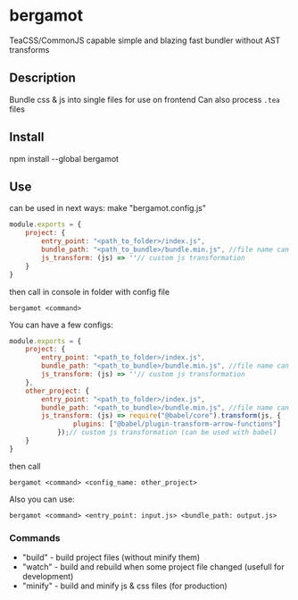 # bergamot
TeaCSS/CommonJS capable simple and blazing fast bundler without AST transforms
## Description
Bundle css & js into single files for use on frontend
Can also process `.tea` files

## Install
npm install --global bergamot 

## Use
can be used in next ways:
make "bergamot.config.js"
```javascript
module.exports = {
    project: {
        entry_point: "<path_to_folder>/index.js",
        bundle_path: "<path_to_bundle>/bundle.min.js", //file name can be changed
        js_transform: (js) => ''// custom js transformation 
    }
}
```
then call in console in folder with config file
```
bergamot <command>
```
You can have a few configs:
```javascript
module.exports = {
    project: {
        entry_point: "<path_to_folder>/index.js",
        bundle_path: "<path_to_bundle>/bundle.min.js", //file name can be changed
        js_transform: (js) => ''// custom js transformation 
    },
    other_project: {
        entry_point: "<path_to_folder>/index.js",
        bundle_path: "<path_to_bundle>/bundle.min.js", //file name can be changed
        js_transform: (js) => require("@babel/core").transform(js, {
                plugins: ["@babel/plugin-transform-arrow-functions"]
            });// custom js transformation (can be used with babel)
    }
}
```
then call
```
bergamot <command> <config_name: other_project>
```
Also you can use:
```
bergamot <command> <entry_point: input.js> <bundle_path: output.js>
```

### Commands
- "build"  - build project files (without minify them)
- "watch"  - build and rebuild when some project file changed (usefull for development)
- "minify" - build and minify js & css files (for production)



